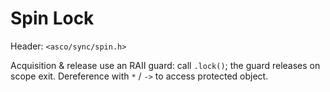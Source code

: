 # Spin Lock

Header: `<asco/sync/spin.h>`

Acquisition & release use an RAII guard: call `.lock()`; the guard releases on scope exit. Dereference with `*` / `->` to access protected object.
